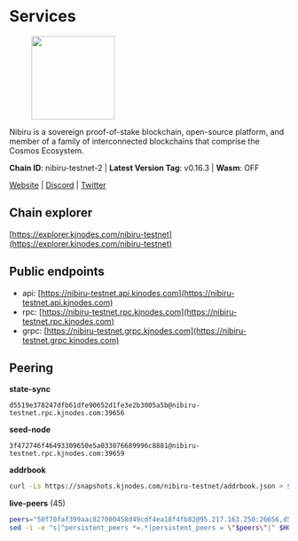 # Services

<figure><img src="https://raw.githubusercontent.com/kj89/testnet_manuals/main/pingpub/logos/nibiru.png" width="150" alt=""><figcaption></figcaption></figure>

Nibiru is a sovereign proof-of-stake blockchain, open-source platform,  and member of a family of interconnected blockchains that comprise the Cosmos Ecosystem.

**Chain ID**: nibiru-testnet-2 | **Latest Version Tag**: v0.16.3 | **Wasm**: OFF

[Website](https://nibiru.fi) | [Discord](https://discord.gg/nibiru) | [Twitter](https://twitter.com/NibiruChain)




## Chain explorer
[https://explorer.kjnodes.com/nibiru-testnet](https://explorer.kjnodes.com/nibiru-testnet)

## Public endpoints

* api: [https://nibiru-testnet.api.kjnodes.com](https://nibiru-testnet.api.kjnodes.com)
* rpc: [https://nibiru-testnet.rpc.kjnodes.com](https://nibiru-testnet.rpc.kjnodes.com)
* grpc: [https://nibiru-testnet.grpc.kjnodes.com](https://nibiru-testnet.grpc.kjnodes.com)

## Peering

**state-sync**

```text
d5519e378247dfb61dfe90652d1fe3e2b3005a5b@nibiru-testnet.rpc.kjnodes.com:39656
```

**seed-node**

```text
3f472746f46493309650e5a033076689996c8881@nibiru-testnet.rpc.kjnodes.com:39659
```

**addrbook**
```bash
curl -Ls https://snapshots.kjnodes.com/nibiru-testnet/addrbook.json > $HOME/.nibid/config/addrbook.json
```

**live-peers** (45)
```bash
peers="50f70faf399aac827000458d49cdf4ea18f4fb82@95.217.163.250:26656,d5519e378247dfb61dfe90652d1fe3e2b3005a5b@65.109.68.190:39656,fa9913e5818acda6f0d06f3473a96052816fd51a@154.53.34.124:26657,919744a16b331ac70354da2c508506e0905c2b2e@135.181.249.122:26656,d2b6baed49aa475eb6ec5958bfbca30a61363b86@154.53.52.212:26657,2a11b3e06f832e430efb41e3c3bb07a42875d20c@154.53.34.112:26657,3030536f218c76eb43d05035ac64dda277cdc14d@109.172.45.7:26656,0d7d4f9b5dfe2dcc9c313fa3695eacd22e132a1b@122.245.60.208:26657,67fdadee4b68ba33950b4127844557b998964d3b@78.107.234.44:26656,5c2a752c9b1952dbed075c56c600c3a79b58c395@195.3.220.140:27046,24016cec78971d7ecae24fd99ac16655e6332eb8@66.94.102.176:26657,32b0d5e23817128821305719a1b15d03929b1fd7@155.133.22.114:26656,e55d8746ad30e0d11ebe0aa3792c46713375edcc@135.181.2.104:26656,98032241ea61ca6ac066b8fa508baace6678a7a3@190.2.155.67:31656,92845d4150aaf87fc1a6f4a53d8fe545ae44fc9d@86.48.16.205:39656,3939da5da8d8a31e6af2cb6d7bdcb222ff2487eb@65.109.14.69:39656,5a868d18a5046b715ee726a45b680a68f92bafcb@149.102.136.149:27656,09de7d3f5acc5e421247a582aa50d601571415fb@38.242.202.200:26656,bec6fe42dd406ac789acb8b52fd6510e56232649@194.163.190.132:12656,e634fbf8800f76cb911d03e665f2e573188147c0@154.53.32.30:26657,ab5a794451f4b19055300f692160f4f20d55a891@82.208.21.81:26656,50e5bed9efde45f2601e7a63d12d3c8d81e6e7d6@167.86.124.2:26656,dc4d6e072bcb9e85170e9795ce71a64901a375ae@95.216.193.242:26656,2b0d62e3463bb0d3862ff6b708002893ad127bd5@65.21.57.144:26656,62cf750222d8a3316b60f6c17580e5a1b23f0c3c@130.185.119.230:26656,32c587c3d9329e6c13c5cd7797eb46b30b628bca@91.107.132.237:26656,a0ec23ee2b136485c4e18fde600d57e505cff404@212.118.52.21:26656,0ab4f9cb7dfd06f4517e6d064decf82e1587ec76@91.219.7.98:26656,11ed81e77839cf30dfcd634043d8094421caebd4@46.98.6.44:26656,ab64ebbd39034df6f28fd644e245ed44fba86f70@149.102.143.231:26656,c6eb60b0ae59088d1c408878bf54af35d2cd1419@161.97.180.7:26656,a422bbf59756a9584ddc6f97a8b96bb15b596db7@34.73.61.37:26656,2a022391acef6547264c03fba1fb8c76dd8c5d72@173.212.231.18:26656,aa3261d279f300aad20cb30262c910884c3a5b05@178.20.41.240:26656,6b79cd4cadd1590367ff87311d87a1eec0491b6f@212.86.102.214:26656,7e465cf7525009fa55c8387eb74a330d3b96e26f@86.48.5.78:26656,c7f3b61275dc16993c39a1ebc9f6cb5895d11d56@148.251.43.226:15656,dd48c8e1fcca5d7eb1b8d8169f5acbb78d07c40b@84.46.247.153:26656,1ebaffdff535600c241d81ec7603b0542ba8c96f@65.21.155.212:26656,d40bd2a7a5d3dc525e66be78a2bdaf1ff0bc1957@95.214.55.25:29656,e63604bb6323eaafb02a72cb825d770fd7f1998c@65.109.70.23:19856,303d04527cad2033d6e56d73fc1f666b651c33a7@85.208.48.100:26656,f4548f7cdc44905740f1a28c1ba0c68ca393eb8a@95.216.163.41:39656,109a1f48f214ad8e5ec752e391eab653f022c467@38.242.248.77:26656,aa882f345fd3febd66f0693d4525a537bdaa35ec@194.233.67.92:39656"
sed -i -e "s|^persistent_peers *=.*|persistent_peers = \"$peers\"|" $HOME/.nibid/config/config.toml
```
